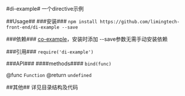 #di-example#
一个directive示例

##Usage##
###安装###
`npm install https://github.com/limingtech-front-end/di-example --save`

###依赖###
[co-example](https://github.com/limingtech-front-end/co-example)，安装时添加 --save参数无需手动安装依赖

###引用###
`require('di-example')`

###API###
####methods####
`bind(func)`

@func `Function`
@return `undefined`

##其他##
详见目录结构及代码
